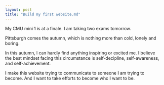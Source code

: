 ```yaml
---
layout: post
title: "Build my first website.md"
---
```


My CMU mini 1 is at a finale. I am taking two exams tomorrow.

Pittsburgh comes the autumn, which is nothing more than cold, lonely and boring. 

In this autumn, I can hardly find anything inspiring or excited me. I believe the best mindset facing this circumstance is self-decipline, self-awareness, and self-achievement.

I make this website trying to communicate to someone I am trying to become. And I want to take efforts to become who I want to be.
